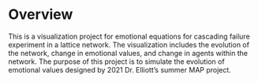 # Overview

This is a visualization project for emotional equations for cascading failure experiment in a lattice network. The visualization includes the evolution of the network, change in emotional values, and change in agents within the network. The purpose of this project is to simulate the evolution of emotional values designed by 2021 Dr. Elliott’s summer MAP project. 

